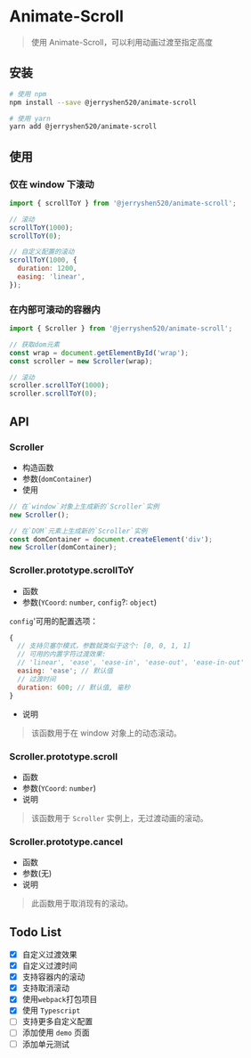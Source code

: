 # Animate-Scroll

> 使用 Animate-Scroll，可以利用动画过渡至指定高度

## 安装

```bash
# 使用 npm
npm install --save @jerryshen520/animate-scroll

# 使用 yarn
yarn add @jerryshen520/animate-scroll
```

## 使用

### 仅在 window 下滚动

```javascript
import { scrollToY } from '@jerryshen520/animate-scroll';

// 滚动
scrollToY(1000);
scrollToY(0);

// 自定义配置的滚动
scrollToY(1000, {
  duration: 1200,
  easing: 'linear',
});
```

### 在内部可滚动的容器内

```javascript
import { Scroller } from '@jerryshen520/animate-scroll';

// 获取dom元素
const wrap = document.getElementById('wrap');
const scroller = new Scroller(wrap);

// 滚动
scroller.scrollToY(1000);
scroller.scrollToY(0);
```

## API

### Scroller

- 构造函数
- 参数(`domContainer`)
- 使用

```javascript
// 在`window`对象上生成新的`Scroller`实例
new Scroller();

// 在`DOM`元素上生成新的`Scroller`实例
const domContainer = document.createElement('div');
new Scroller(domContainer);
```

### Scroller.prototype.scrollToY

- 函数
- 参数(`YCoord`: `number`, `config`?: `object`)

`config`'可用的配置选项：

```javascript
{
  // 支持贝塞尔模式，参数就类似于这个: [0, 0, 1, 1]
  // 可用的内置字符过渡效果:
  // 'linear', 'ease', 'ease-in', 'ease-out', 'ease-in-out'
  easing: 'ease'; // 默认值
  // 过渡时间
  duration: 600; // 默认值, 毫秒
}
```

- 说明

> 该函数用于在 window 对象上的动态滚动。

### Scroller.prototype.scroll

- 函数
- 参数(`YCoord`: `number`)
- 说明

> 该函数用于 `Scroller` 实例上，无过渡动画的滚动。

### Scroller.prototype.cancel

- 函数
- 参数(无)
- 说明

> 此函数用于取消现有的滚动。

## Todo List

- [x] 自定义过渡效果
- [x] 自定义过渡时间
- [x] 支持容器内的滚动
- [x] 支持取消滚动
- [x] 使用`webpack`打包项目
- [x] 使用 `Typescript`
- [ ] 支持更多自定义配置
- [ ] 添加使用 `demo` 页面
- [ ] 添加单元测试
